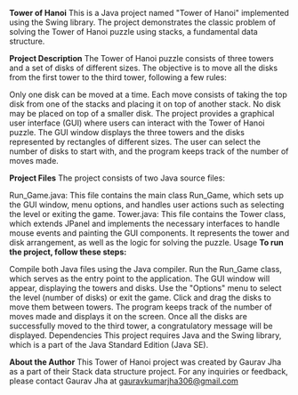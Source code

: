 **Tower of Hanoi**
This is a Java project named "Tower of Hanoi" implemented using the Swing library. The project demonstrates the classic problem of solving the Tower of Hanoi puzzle using stacks, a fundamental data structure.

**Project Description**
The Tower of Hanoi puzzle consists of three towers and a set of disks of different sizes. The objective is to move all the disks from the first tower to the third tower, following a few rules:

Only one disk can be moved at a time.
Each move consists of taking the top disk from one of the stacks and placing it on top of another stack.
No disk may be placed on top of a smaller disk.
The project provides a graphical user interface (GUI) where users can interact with the Tower of Hanoi puzzle. The GUI window displays the three towers and the disks represented by rectangles of different sizes. The user can select the number of disks to start with, and the program keeps track of the number of moves made.

**Project Files**
The project consists of two Java source files:

Run_Game.java: This file contains the main class Run_Game, which sets up the GUI window, menu options, and handles user actions such as selecting the level or exiting the game.
Tower.java: This file contains the Tower class, which extends JPanel and implements the necessary interfaces to handle mouse events and painting the GUI components. It represents the tower and disk arrangement, as well as the logic for solving the puzzle.
Usage
**To run the project, follow these steps:**

Compile both Java files using the Java compiler.
Run the Run_Game class, which serves as the entry point to the application.
The GUI window will appear, displaying the towers and disks.
Use the "Options" menu to select the level (number of disks) or exit the game.
Click and drag the disks to move them between towers.
The program keeps track of the number of moves made and displays it on the screen.
Once all the disks are successfully moved to the third tower, a congratulatory message will be displayed.
Dependencies
This project requires Java and the Swing library, which is a part of the Java Standard Edition (Java SE).

**About the Author**
This Tower of Hanoi project was created by Gaurav Jha as a part of their Stack data structure project. For any inquiries or feedback, please contact Gaurav Jha at gauravkumarjha306@gmail.com
